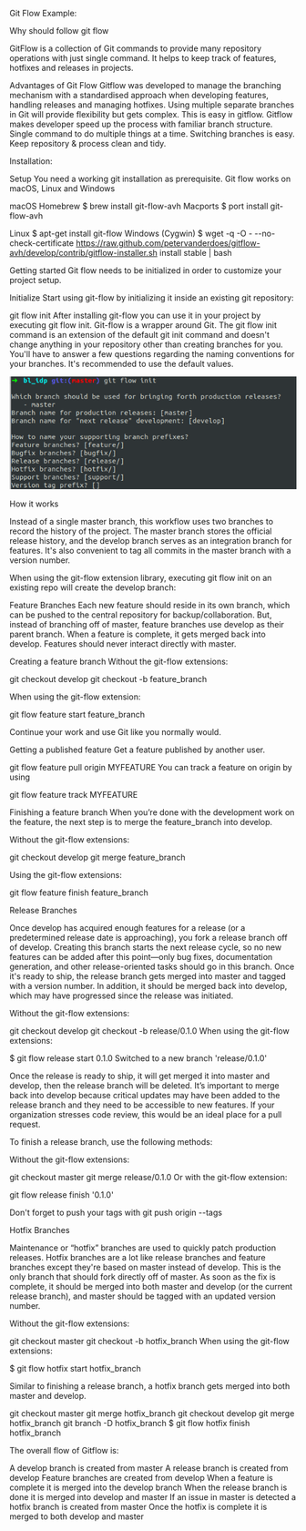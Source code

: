 Git Flow Example:

Why should follow git flow


GitFlow is a collection of Git commands to provide many repository operations with just single command.
 It helps to keep track of features, hotfixes and releases in projects. 
 
 Advantages of Git Flow
 Gitflow was developed to manage the branching mechanism with a standardised approach when developing features, handling releases and managing hotfixes.
 Using multiple separate branches in Git will provide flexibility but gets complex. This is easy in gitflow.
 Gitflow makes developer speed up the process with familiar branch structure.
 Single command to do multiple things at a time.
 Switching branches is easy.
 Keep repository & process clean and tidy.
 
 Installation:
 
 Setup
 You need a working git installation as prerequisite.
 Git flow works on macOS, Linux and Windows
 
 macOS
 Homebrew
 $ brew install git-flow-avh
 Macports
 $ port install git-flow-avh
 
 Linux
 $ apt-get install git-flow
 Windows (Cygwin)
 $ wget -q -O - --no-check-certificate https://raw.github.com/petervanderdoes/gitflow-avh/develop/contrib/gitflow-installer.sh install stable | bash
 
 
 Getting started
 Git flow needs to be initialized in order to customize your project setup.
 
 Initialize
 Start using git-flow by initializing it inside an existing git repository:
 
 git flow init
 After installing git-flow you can use it in your project by executing git flow init. Git-flow is a wrapper around Git. 
 The git flow init command is an extension 
 of the default git init command and doesn't change anything in your repository other than creating branches for you.
 You'll have to answer a few questions regarding the naming conventions for your branches.
 It's recommended to use the default values.
 
 ![alt text](images/initialize.png)
 
 
 How it works
 
 Instead of a single master branch, this workflow uses two branches to record the history of the project. The master branch stores the official release history, and the develop branch serves as an integration 
 branch for features. It's also convenient to tag all commits in the master branch with a version number.
 
 When using the git-flow extension library, executing git flow init on an existing repo will create the develop branch:

Feature Branches
Each new feature should reside in its own branch, which can be pushed to the central repository for backup/collaboration. But, instead of branching off of master, feature branches use develop as their parent branch. When a feature is complete,
 it gets merged back into develop. Features should never interact directly with master.
 
 
 Creating a feature branch
 Without the git-flow extensions:
 
 git checkout develop
 git checkout -b feature_branch
 
 When using the git-flow extension:
 
 git flow feature start feature_branch
 
 Continue your work and use Git like you normally would.
 
 Getting a published feature
 Get a feature published by another user.
 
 git flow feature pull origin MYFEATURE
 You can track a feature on origin by using
 
 git flow feature track MYFEATURE
 
 Finishing a feature branch
 When you’re done with the development work on the feature, the next step is to merge the feature_branch into develop.
 
 Without the git-flow extensions:
 
 git checkout develop
 git merge feature_branch
 
 Using the git-flow extensions:
 
 git flow feature finish feature_branch
 
 
 Release Branches

 Once develop has acquired enough features for a release (or a predetermined release date is approaching), you fork a release branch off of develop. Creating this branch starts the next release cycle, so no new features can be added after this point—only bug fixes, documentation generation, and other release-oriented tasks should go in this branch. Once it's ready to ship, the release branch gets merged into master and tagged with a version number. 
 In addition, it should be merged back into develop, which may have progressed since the release was initiated.
 
 Without the git-flow extensions:
 
 git checkout develop
 git checkout -b release/0.1.0
 When using the git-flow extensions:
 
 $ git flow release start 0.1.0
 Switched to a new branch 'release/0.1.0'
 
 Once the release is ready to ship, it will get merged it into master and develop, then the release branch will be deleted. It’s important to merge back into develop because critical updates may have been added to the release branch and they need to be accessible to new features. If your organization stresses code review, this would be an ideal place for a pull request.
 
 To finish a release branch, use the following methods:
 
 Without the git-flow extensions:
 
 git checkout master
 git merge release/0.1.0
 Or with the git-flow extension:
 
 git flow release finish '0.1.0'
 
 
 Don't forget to push your tags with git push origin --tags
 
 
 Hotfix Branches
 
 Maintenance or “hotfix” branches are used to quickly patch production releases. Hotfix branches are a lot like release branches and feature branches except they're based on master instead of develop. This is the only branch that should fork directly off of master. As soon as the fix is complete, it should be merged into both master and
  develop (or the current release branch), and master should be tagged with an updated version number.
  
  Without the git-flow extensions:
  
  git checkout master
  git checkout -b hotfix_branch
  When using the git-flow extensions: 
  
  $ git flow hotfix start hotfix_branch
  
  Similar to finishing a release branch, a hotfix branch gets merged into both master and develop.
  
  git checkout master
  git merge hotfix_branch
  git checkout develop
  git merge hotfix_branch
  git branch -D hotfix_branch
  $ git flow hotfix finish hotfix_branch
  
  
  The overall flow of Gitflow is:
  
  A develop branch is created from master
  A release branch is created from develop
  Feature branches are created from develop
  When a feature is complete it is merged into the develop branch
  When the release branch is done it is merged into develop and master
  If an issue in master is detected a hotfix branch is created from master
  Once the hotfix is complete it is merged to both develop and master